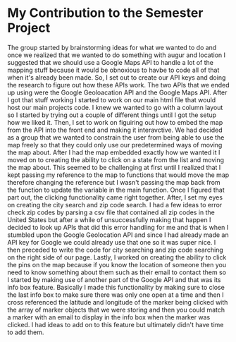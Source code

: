 # My Contribution to the Semester Project

The group started by brainstorming ideas for what we wanted to do and once we realized that we wanted to  do something with augur and location I suggested that we should use a Google Maps API to handle a lot of the mapping stuff because it would be obnoxious to havbe to code all of that when it's already been made. So, I set out to create our API keys and doing the  research to figure out how these APIs work. The two APIs that we ended up using were the Google Geoloacation API and the Google Maps API. After I got that stuff working I started to work on our main html file that would host our main projects code. I knew we wanted to go with a column layout so I started by trying out a couple of different things until I got the setup how we liked it. Then, I set to work on figuiring out how to embed the map from the API into the front end and making it interavctive. We had decided as a group that we wanted to constrain the user from being able to use the map freely so that they could only use our predetermined ways of moving the map about. After I had the map embedded exactly how we wanted it I moved on to creating the ability to click on a state from the list and moving the map about. This seemed to be challenging at first until I realized that I kept passing my reference to the map to functions that would move the map therefore changing the reference but I wasn't passing the map back from the function to update the variable in the main function. Once I figured that part out, the clicking functionality came right together. After, I set my eyes on creating the city search and zip code search. I had a few ideas to error check zip codes by parsing a csv file that contained all zip codes in the United States but after a while of unsuccessfully making that happen I decided to look up APIs that did this error handling for me and that is when I stumbled upon the Google Geolocation API and since I had already made an API key for Google we could already use that one so it was super nice. I then preceded to write the code for city searching and zip code searching on the right side of our page. Lastly, I worked on creating the ability to click the pins on the map because if you know the location of someone then you need to know something about them such as their email to contact them so I started by making use of another part of the Google API and that was its info box feature. Basically I made this functionality by making sure to close the last info box to make sure there was only one open at a time and then I cross referenced the latitude and longitude of the marker being clicked with the array of marker objects that we were storing and then you could match a marker with an email to display in the info box when the marker was clicked. I had ideas to add on to this feature but ultimately didn't have time to add them.
